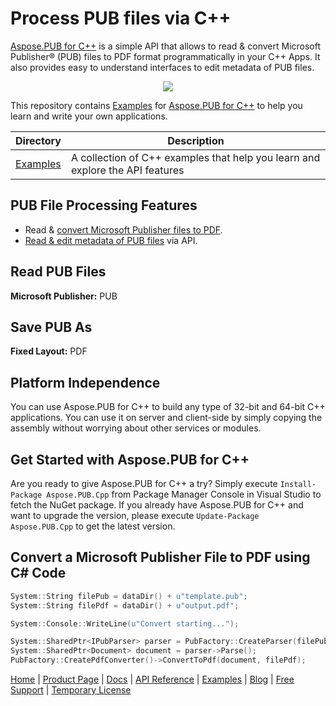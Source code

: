 # Process PUB files via C++

[Aspose.PUB for C++](https://products.aspose.com/pub/cpp) is a simple API that allows to read & convert Microsoft Publisher® (PUB) files to PDF format programmatically in your C++ Apps. It also provides easy to understand interfaces to edit metadata of PUB files.

<p align="center">
  <a title="Download ZIP" href="https://github.com/aspose-pub/Aspose.Pub-for-c/archive/master.zip">
    <img src="http://i.imgur.com/hwNhrGZ.png" />
  </a>
</p>

This repository contains [Examples](Examples) for [Aspose.PUB for C++](https://products.aspose.com/pub/cpp) to help you learn and write your own applications.

Directory | Description
--------- | -----------
[Examples](Examples)  | A collection of C++ examples that help you learn and explore the API features


## PUB File Processing Features

- Read & [convert Microsoft Publisher files to PDF](https://docs.aspose.com/pub/cpp/pub-to-pdf/).
- [Read & edit metadata of PUB files](https://docs.aspose.com/pub/cpp/programming-with-documents/) via API.

## Read PUB Files

**Microsoft Publisher:** PUB

## Save PUB As

**Fixed Layout:** PDF

## Platform Independence

You can use Aspose.PUB for C++ to build any type of 32-bit and 64-bit C++ applications. You can use it on server and client-side by simply copying the assembly without worrying about other services or modules.

## Get Started with Aspose.PUB for C++

Are you ready to give Aspose.PUB for C++ a try? Simply execute `Install-Package Aspose.PUB.Cpp` from Package Manager Console in Visual Studio to fetch the NuGet package. If you already have Aspose.PUB for C++ and want to upgrade the version, please execute `Update-Package Aspose.PUB.Cpp` to get the latest version.

## Convert a Microsoft Publisher File to PDF using C# Code

```c++
System::String filePub = dataDir() + u"template.pub";
System::String filePdf = dataDir() + u"output.pdf";

System::Console::WriteLine(u"Convert starting...");

System::SharedPtr<IPubParser> parser = PubFactory::CreateParser(filePub);
System::SharedPtr<Document> document = parser->Parse();
PubFactory::CreatePdfConverter()->ConvertToPdf(document, filePdf);
```

[Home](https://www.aspose.com/) | [Product Page](https://products.aspose.com/pub/cpp) | [Docs](https://docs.aspose.com/pub/cpp/) | [API Reference](https://apireference.aspose.com/pub/cpp) | [Examples](https://github.com/aspose-pub/Aspose.PUB-for-C) | [Blog](https://blog.aspose.com/category/pub/) | [Free Support](https://forum.aspose.com/c/pub) | [Temporary License](https://purchase.aspose.com/temporary-license)
